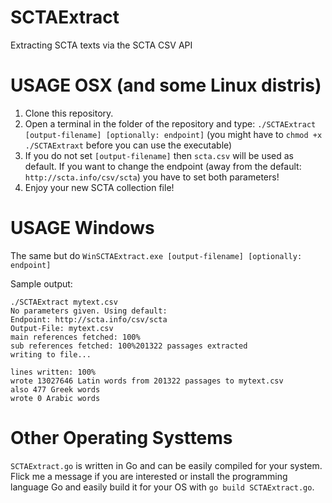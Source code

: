 # SCTAExtract
Extracting SCTA texts via the SCTA CSV API

# USAGE OSX (and some Linux distris)

1. Clone this repository.
2. Open a terminal in the folder of the repository and type: `./SCTAExtract [output-filename] [optionally: endpoint]` (you might have to `chmod +x ./SCTAExtraxt` before you can use the executable)
3. If you do not set `[output-filename]` then `scta.csv` will be used as default. If you want to change the endpoint (away from the default: `http://scta.info/csv/scta`) you have to set both parameters!
4. Enjoy your new SCTA collection file!

# USAGE Windows

The same but do `WinSCTAExtract.exe [output-filename] [optionally: endpoint]`

Sample output:

```
./SCTAExtract mytext.csv
No parameters given. Using default:
Endpoint: http://scta.info/csv/scta
Output-File: mytext.csv
main references fetched: 100%
sub references fetched: 100%201322 passages extracted
writing to file...

lines written: 100%
wrote 13027646 Latin words from 201322 passages to mytext.csv
also 477 Greek words
wrote 0 Arabic words
```

# Other Operating Systtems

`SCTAExtract.go` is written in Go and can be easily compiled for your system. Flick me a message if you are interested or install the programming language Go and easily build it for your OS with `go build SCTAExtract.go`.

